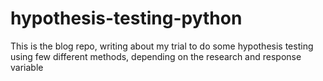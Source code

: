 # hypothesis-testing-python
This is the blog repo, writing about my trial to do some hypothesis testing using few different methods, depending on the research and response variable
